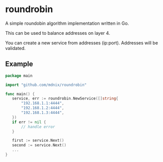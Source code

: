 # roundrobin
 A simple roundobin algorithm implementation written in Go.
 
 This can be used to balance addresses on layer 4.
 
 You can create a new service from addresses (ip:port). Addresses will be validated.

 ## Example

 ```go
package main

import "github.com/mdnix/roundrobin"

func main() {
    service, err := roundrobin.NewService([]string{
    	"192.168.1.1:4444",
    	"192.168.1.2:4444",
    	"192.168.1.3:4444",
    })
    if err != nil {
		// handle error
	}

    first := service.Next()
    second := service.Next()
    ...
}
 ```
